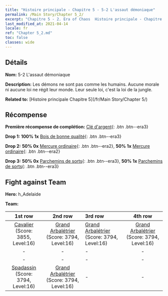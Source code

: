 ```yaml
---
title: "Histoire principale - Chapitre 5 - 5-2 L'assaut démoniaque"
permalink: /Main Story/Chapter 5_2/
excerpt: "Chapitre 5 - 2. Era of Chaos  Histoire principale - Chapitre 5_2. 5-2 L'assaut démoniaque"
last_modified_at: 2021-04-14
locale: fr
ref: "Chapter 5_2.md"
toc: false
classes: wide
---
```


## Détails

 **Nom:** 5-2 L'assaut démoniaque

 **Description:** Les démons ne sont pas comme les humains. Aucune morale ni aucune loi ne régit leur monde. Leur seule loi, c'est la loi de la jungle.

 **Related to:** [Histoire principale Chapitre 5](/fr/Main Story/Chapter 5/)

## Récompense

 **Première récompense de complétion:** [Clé d'argent](/fr/Items/con_693/){: .btn .btn--era3}

 **Drop 1:** **100% 1x** [Bois de bonne qualité](/fr/Items/mat_13/){: .btn .btn--era3}

 **Drop 2:** **50% 0x** [Mercure ordinaire](/fr/Items/mat_8/){: .btn .btn--era2}, **50% 1x** [Mercure ordinaire](/fr/Items/mat_8/){: .btn .btn--era2}

 **Drop 3:** **50% 0x** [Parchemins de sorts](/fr/Items/con_694/){: .btn .btn--era3}, **50% 1x** [Parchemins de sorts](/fr/Items/con_694/){: .btn .btn--era3}


## Fight against Team
 **Hero:** h_Adelaide

 **Team:**


  | 1st row | 2nd row | 3rd row | 4th row |
  |:----:|:----:|:----|:----:|
  | [Cavalier](/fr/units/Cavalier/) (Score: 3855, Level:16)  | [Grand Arbalétrier](/fr/units/Marksman/) (Score: 3794, Level:16)  | [Grand Arbalétrier](/fr/units/Marksman/) (Score: 3794, Level:16)  | [Grand Arbalétrier](/fr/units/Marksman/) (Score: 3794, Level:16)  |
  | - | - | - | - |
  | - | - | - | - |
  | [Spadassin](/fr/units/Swordsman/) (Score: 3794, Level:16)  | [Grand Arbalétrier](/fr/units/Marksman/) (Score: 3794, Level:16)  | - | - |


